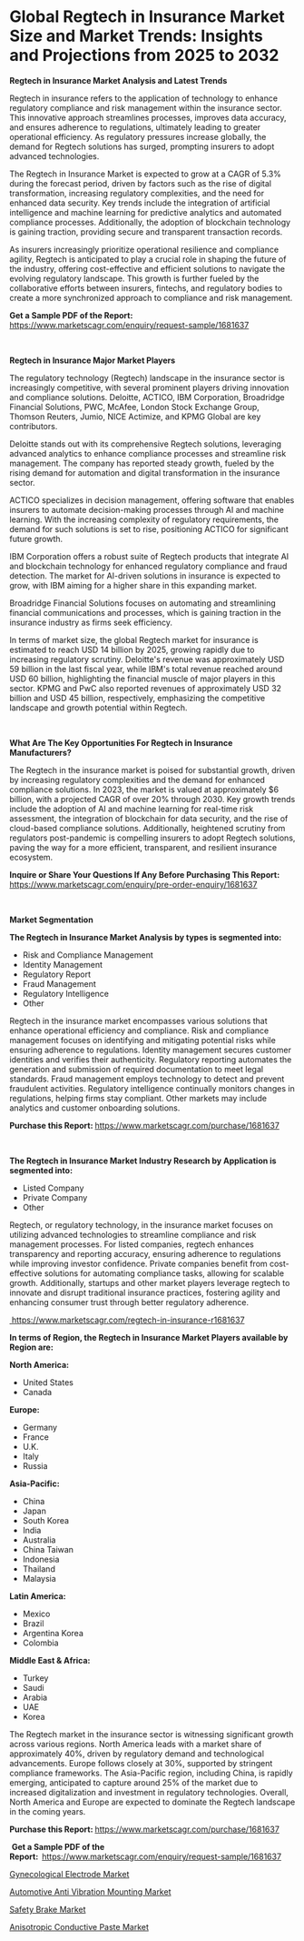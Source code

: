 <p><h1>Global Regtech in Insurance Market Size and Market Trends: Insights and Projections from 2025 to 2032</h1></p><p><strong>Regtech in Insurance Market Analysis and Latest Trends</strong></p>
<p><p>Regtech in insurance refers to the application of technology to enhance regulatory compliance and risk management within the insurance sector. This innovative approach streamlines processes, improves data accuracy, and ensures adherence to regulations, ultimately leading to greater operational efficiency. As regulatory pressures increase globally, the demand for Regtech solutions has surged, prompting insurers to adopt advanced technologies.</p><p>The Regtech in Insurance Market is expected to grow at a CAGR of 5.3% during the forecast period, driven by factors such as the rise of digital transformation, increasing regulatory complexities, and the need for enhanced data security. Key trends include the integration of artificial intelligence and machine learning for predictive analytics and automated compliance processes. Additionally, the adoption of blockchain technology is gaining traction, providing secure and transparent transaction records. </p><p>As insurers increasingly prioritize operational resilience and compliance agility, Regtech is anticipated to play a crucial role in shaping the future of the industry, offering cost-effective and efficient solutions to navigate the evolving regulatory landscape. This growth is further fueled by the collaborative efforts between insurers, fintechs, and regulatory bodies to create a more synchronized approach to compliance and risk management.</p></p>
<p><strong>Get a Sample PDF of the Report:&nbsp;</strong> <a href="https://www.marketscagr.com/enquiry/request-sample/1681637?utm_campaign=1869&utm_medium=2&utm_source=Github&utm_content=ia&utm_term=24032025&utm_id=regtech-in-insurance">https://www.marketscagr.com/enquiry/request-sample/1681637</a></p>
<p>&nbsp;</p>
<p><strong>Regtech in Insurance Major Market Players</strong></p>
<p><p>The regulatory technology (Regtech) landscape in the insurance sector is increasingly competitive, with several prominent players driving innovation and compliance solutions. Deloitte, ACTICO, IBM Corporation, Broadridge Financial Solutions, PWC, McAfee, London Stock Exchange Group, Thomson Reuters, Jumio, NICE Actimize, and KPMG Global are key contributors.</p><p>Deloitte stands out with its comprehensive Regtech solutions, leveraging advanced analytics to enhance compliance processes and streamline risk management. The company has reported steady growth, fueled by the rising demand for automation and digital transformation in the insurance sector.</p><p>ACTICO specializes in decision management, offering software that enables insurers to automate decision-making processes through AI and machine learning. With the increasing complexity of regulatory requirements, the demand for such solutions is set to rise, positioning ACTICO for significant future growth.</p><p>IBM Corporation offers a robust suite of Regtech products that integrate AI and blockchain technology for enhanced regulatory compliance and fraud detection. The market for AI-driven solutions in insurance is expected to grow, with IBM aiming for a higher share in this expanding market.</p><p>Broadridge Financial Solutions focuses on automating and streamlining financial communications and processes, which is gaining traction in the insurance industry as firms seek efficiency. </p><p>In terms of market size, the global Regtech market for insurance is estimated to reach USD 14 billion by 2025, growing rapidly due to increasing regulatory scrutiny. Deloitte's revenue was approximately USD 59 billion in the last fiscal year, while IBM's total revenue reached around USD 60 billion, highlighting the financial muscle of major players in this sector. KPMG and PwC also reported revenues of approximately USD 32 billion and USD 45 billion, respectively, emphasizing the competitive landscape and growth potential within Regtech.</p></p>
<p>&nbsp;</p>
<p><strong>What Are The Key Opportunities For Regtech in Insurance Manufacturers?</strong></p>
<p><p>The Regtech in the insurance market is poised for substantial growth, driven by increasing regulatory complexities and the demand for enhanced compliance solutions. In 2023, the market is valued at approximately $6 billion, with a projected CAGR of over 20% through 2030. Key growth trends include the adoption of AI and machine learning for real-time risk assessment, the integration of blockchain for data security, and the rise of cloud-based compliance solutions. Additionally, heightened scrutiny from regulators post-pandemic is compelling insurers to adopt Regtech solutions, paving the way for a more efficient, transparent, and resilient insurance ecosystem.</p></p>
<p><strong>Inquire or Share Your Questions If Any Before Purchasing This Report:</strong> <a href="https://www.marketscagr.com/enquiry/pre-order-enquiry/1681637?utm_campaign=1869&utm_medium=2&utm_source=Github&utm_content=ia&utm_term=24032025&utm_id=regtech-in-insurance">https://www.marketscagr.com/enquiry/pre-order-enquiry/1681637</a></p>
<p>&nbsp;</p>
<p><strong>Market Segmentation</strong></p>
<p><strong>The Regtech in Insurance Market Analysis by types is segmented into:</strong></p>
<p><ul><li>Risk and Compliance Management</li><li>Identity Management</li><li>Regulatory Report</li><li>Fraud Management</li><li>Regulatory Intelligence</li><li>Other</li></ul></p>
<p><p>Regtech in the insurance market encompasses various solutions that enhance operational efficiency and compliance. Risk and compliance management focuses on identifying and mitigating potential risks while ensuring adherence to regulations. Identity management secures customer identities and verifies their authenticity. Regulatory reporting automates the generation and submission of required documentation to meet legal standards. Fraud management employs technology to detect and prevent fraudulent activities. Regulatory intelligence continually monitors changes in regulations, helping firms stay compliant. Other markets may include analytics and customer onboarding solutions.</p></p>
<p><strong>Purchase this Report:&nbsp;</strong><a href="https://www.marketscagr.com/purchase/1681637?utm_campaign=1869&utm_medium=2&utm_source=Github&utm_content=ia&utm_term=24032025&utm_id=regtech-in-insurance">https://www.marketscagr.com/purchase/1681637</a></p>
<p>&nbsp;</p>
<p><strong>The Regtech in Insurance Market Industry Research by Application is segmented into:</strong></p>
<p><ul><li>Listed Company</li><li>Private Company</li><li>Other</li></ul></p>
<p><p>Regtech, or regulatory technology, in the insurance market focuses on utilizing advanced technologies to streamline compliance and risk management processes. For listed companies, regtech enhances transparency and reporting accuracy, ensuring adherence to regulations while improving investor confidence. Private companies benefit from cost-effective solutions for automating compliance tasks, allowing for scalable growth. Additionally, startups and other market players leverage regtech to innovate and disrupt traditional insurance practices, fostering agility and enhancing consumer trust through better regulatory adherence.</p></p>
<p><a href="https://www.marketscagr.com/regtech-in-insurance-r1681637?utm_campaign=1869&utm_medium=2&utm_source=Github&utm_content=ia&utm_term=24032025&utm_id=regtech-in-insurance">&nbsp;https://www.marketscagr.com/regtech-in-insurance-r1681637</a></p>
<p><strong>In terms of Region, the Regtech in Insurance Market Players available by Region are:</strong></p>
<p>
    <p> <strong> North America: </strong>
        <ul>
            <li>United States</li>
            <li>Canada</li>
        </ul>
        </p> 
    <p> <strong> Europe: </strong>
        <ul>
            <li>Germany</li>
            <li>France</li>
            <li>U.K.</li>
            <li>Italy</li>
            <li>Russia</li>
        </ul>
        </p> 
    <p> <strong> Asia-Pacific: </strong>
        <ul>
            <li>China</li>
            <li>Japan</li>
            <li>South Korea</li>
            <li>India</li>
            <li>Australia</li>
            <li>China Taiwan</li>
            <li>Indonesia</li>
            <li>Thailand</li>
            <li>Malaysia</li>
        </ul>
        </p> 
    <p> <strong> Latin America: </strong>
        <ul>
            <li>Mexico</li>
            <li>Brazil</li>
            <li>Argentina Korea</li>
            <li>Colombia</li>
        </ul>
        </p> 
    <p> <strong> Middle East & Africa: </strong>
        <ul>
            <li>Turkey</li>
            <li>Saudi</li>
            <li>Arabia</li>
            <li>UAE</li>
            <li>Korea</li>
        </ul>
    </p>
    </p>
<p><p>The Regtech market in the insurance sector is witnessing significant growth across various regions. North America leads with a market share of approximately 40%, driven by regulatory demand and technological advancements. Europe follows closely at 30%, supported by stringent compliance frameworks. The Asia-Pacific region, including China, is rapidly emerging, anticipated to capture around 25% of the market due to increased digitalization and investment in regulatory technologies. Overall, North America and Europe are expected to dominate the Regtech landscape in the coming years.</p></p>
<p><strong>Purchase this Report: </strong><a href="https://www.marketscagr.com/purchase/1681637?utm_campaign=1869&utm_medium=2&utm_source=Github&utm_content=ia&utm_term=24032025&utm_id=regtech-in-insurance">https://www.marketscagr.com/purchase/1681637</a></p>
<p>&nbsp;<strong>Get a Sample PDF of the Report:&nbsp;&nbsp;</strong><a href="https://www.marketscagr.com/enquiry/request-sample/1681637?utm_campaign=1869&utm_medium=2&utm_source=Github&utm_content=ia&utm_term=24032025&utm_id=regtech-in-insurance">https://www.marketscagr.com/enquiry/request-sample/1681637</a></p>
<p><strong></strong></p>
<p><p><a href="https://github.com/CliffMedina6/Market-Research-Report-List-7/blob/main/gynecological-electrode-market.md?utm_campaign=1869&utm_medium=2&utm_source=Github&utm_content=ia&utm_term=24032025&utm_id=regtech-in-insurance">Gynecological Electrode Market</a></p><p><a href="https://github.com/ekerswenzlb0/Market-Research-Report-List-1/blob/main/automotive-anti-vibration-mounting-market.md?utm_campaign=1869&utm_medium=2&utm_source=Github&utm_content=ia&utm_term=24032025&utm_id=regtech-in-insurance">Automotive Anti Vibration Mounting Market</a></p><p><a href="https://github.com/bhatttutty2p/Market-Research-Report-List-1/blob/main/safety-brake-market.md?utm_campaign=1869&utm_medium=2&utm_source=Github&utm_content=ia&utm_term=24032025&utm_id=regtech-in-insurance">Safety Brake Market</a></p><p><a href="https://github.com/provorikovar/Market-Research-Report-List-7/blob/main/anisotropic-conductive-paste-market.md?utm_campaign=1869&utm_medium=2&utm_source=Github&utm_content=ia&utm_term=24032025&utm_id=regtech-in-insurance">Anisotropic Conductive Paste Market</a></p></p>